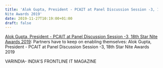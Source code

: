 ```yaml
---
title: 'Alok Gupta, President - PCAIT at Panel Discussion Session -3, 18th Star
Nite Awards 2019'
date: 2019-11-27T10:19:00+01:00
draft: false
---
```


[Alok Gupta, President - PCAIT at Panel Discussion Session -3, 18th Star Nite Awards 2019](https://varindia.com/video/alok-gupta-president--pcait-at-panel-discussion-session-3-18th-star-nite-awards-2019#.Xd4_cP-VN0k.blogger): Partners have to keep on enabling themselves: Alok Gupta, President - PCAIT at Panel Discussion Session -3, 18th Star Nite Awards 2019  
  
VARINDIA- INDIA'S FRONTLINE IT MAGAZINE